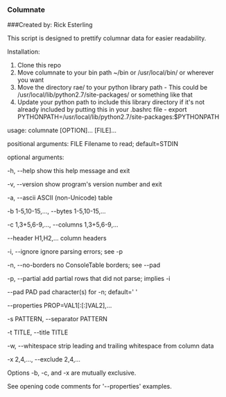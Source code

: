 ### Columnate

###Created by: Rick Esterling



This script is designed to prettify columnar data for easier readability. 

Installation: 

1. Clone this repo
2. Move columnate to your bin path ~/bin or /usr/local/bin/ or wherever you want
3. Move the directory rae/ to your python library path
        - This could be /usr/local/lib/python2.7/site-packages/ or something like that
4. Update your python path to include this library directory if it's not already included   by putting this in your .bashrc file
       - export PYTHONPATH=/usr/local/lib/python2.7/site-packages:$PYTHONPATH


usage: columnate [OPTION]... [FILE]...

positional arguments:
  FILE                  Filename to read; default=STDIN

optional arguments:

  -h, --help            show this help message and exit

  -v, --version         show program's version number and exit

  -a, --ascii           ASCII (non-Unicode) table

  -b 1-5,10-15,..., --bytes 1-5,10-15,...

  -c 1,3+5,6-9,..., --columns 1,3+5,6-9,...

  --header H1,H2,...    column headers

  -i, --ignore          ignore parsing errors; see -p

  -n, --no-borders      no ConsoleTable borders; see --pad

  -p, --partial         add partial rows that did not parse; implies -i

  --pad PAD             pad character(s) for -n; default=' '

  --properties PROP=VAL1[:[:]VAL2],...

  -s PATTERN, --separator PATTERN

  -t TITLE, --title TITLE

  -w, --whitespace      strip leading and trailing whitespace from column data

  -x 2,4,..., --exclude 2,4,...

Options -b, -c, and -x are mutually exclusive.

See opening code comments for '--properties' examples.
